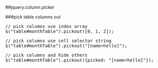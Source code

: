##jquery.column.picker

###pick table columns out

<pre>
// pick columns use index array
$("table#monthTable").pickout([0, 1, 2]); 
</pre>

<pre>
// pick columns use cell selector string
$("table#monthTable").pickout("[name=hello]"); 
</pre>

<pre>
// pick columns and hide others 
$("table#monthTable").pickout({picked: "[name=hello]"}); 
</pre>
